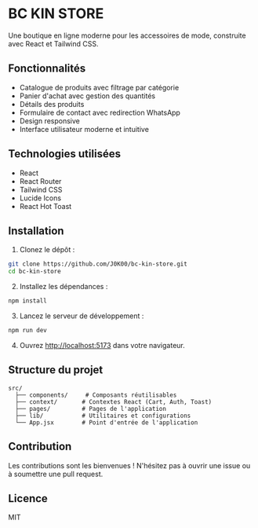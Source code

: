 # BC KIN STORE

Une boutique en ligne moderne pour les accessoires de mode, construite avec React et Tailwind CSS.

## Fonctionnalités

- Catalogue de produits avec filtrage par catégorie
- Panier d'achat avec gestion des quantités
- Détails des produits
- Formulaire de contact avec redirection WhatsApp
- Design responsive
- Interface utilisateur moderne et intuitive

## Technologies utilisées

- React
- React Router
- Tailwind CSS
- Lucide Icons
- React Hot Toast

## Installation

1. Clonez le dépôt :
```bash
git clone https://github.com/J0K00/bc-kin-store.git
cd bc-kin-store
```

2. Installez les dépendances :
```bash
npm install
```

3. Lancez le serveur de développement :
```bash
npm run dev
```

4. Ouvrez [http://localhost:5173](http://localhost:5173) dans votre navigateur.

## Structure du projet

```
src/
  ├── components/     # Composants réutilisables
  ├── context/       # Contextes React (Cart, Auth, Toast)
  ├── pages/         # Pages de l'application
  ├── lib/           # Utilitaires et configurations
  └── App.jsx        # Point d'entrée de l'application
```

## Contribution

Les contributions sont les bienvenues ! N'hésitez pas à ouvrir une issue ou à soumettre une pull request.

## Licence

MIT
